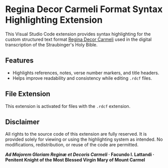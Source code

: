 # Regina Decor Carmeli Format Syntax Highlighting Extension

This Visual Studio Code extension provides syntax highlighting for the custom structured text format [Regina Decor Carmeli](https://github.com/lattandifacundo/regina-decor-carmeli-format) used in the digital transcription of the Straubinger's Holy Bible.

## Features

- Highlights references, notes, verse number markers, and title headers.
- Helps improve readability and consistency while editing `.rdcf` files.

## File Extension

This extension is activated for files with the `.rdcf` extension.

## Disclaimer

All rights to the source code of this extension are fully reserved. It is provided solely for viewing or using the highlighting system as intended. No modifications, redistribution, or reuse of the code are permitted.

**_Ad Majorem Gloriam Reginæ et Decoris Carmeli_ · Facundo I. Lattandi · Penitent Knight of the Most Blessed Virgin Mary of Mount Carmel**
